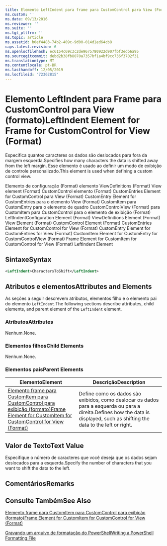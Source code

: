```yaml
---
title: Elemento LeftIndent para frame para CustomControl para View (Format) | Microsoft Docs
ms.custom: ''
ms.date: 09/13/2016
ms.reviewer: ''
ms.suite: ''
ms.tgt_pltfrm: ''
ms.topic: article
ms.assetid: b0ef4483-74b2-409c-9d00-014d1ed64cb8
caps.latest.revision: 6
ms.openlocfilehash: ec6154c69c3c2de9675780922d907fbf3edb6a95
ms.sourcegitcommit: debd2b38fb8070a7357bf1a4bf9cc736f3702f31
ms.translationtype: MT
ms.contentlocale: pt-BR
ms.lasthandoff: 12/05/2019
ms.locfileid: "72362815"
---
```

# <a name="leftindent-element-for-frame-for-customcontrol-for-view-format"></a><span data-ttu-id="e7057-102">Elemento LeftIndent para Frame para CustomControl para View (formato)</span><span class="sxs-lookup"><span data-stu-id="e7057-102">LeftIndent Element for Frame for CustomControl for View (Format)</span></span>

<span data-ttu-id="e7057-103">Especifica quantos caracteres os dados são deslocados para fora da margem esquerda.</span><span class="sxs-lookup"><span data-stu-id="e7057-103">Specifies how many characters the data is shifted away from the left margin.</span></span> <span data-ttu-id="e7057-104">Esse elemento é usado ao definir um modo de exibição de controle personalizado.</span><span class="sxs-lookup"><span data-stu-id="e7057-104">This element is used when defining a custom control view.</span></span>

<span data-ttu-id="e7057-105">Elemento de configuração (Format) elemento ViewDefinitions (Format) View element (Format) CustomControl elemento (Format) CustomEntries Element for CustomControl para View (Format) CustomEntry Element for CustomEntries para o elemento View (Format) CustomItem para CustomEntry para o elemento de quadro CustomControlView (Format) para CustomItem para CustomControl para o elemento de exibição (Format) LeftIndent</span><span class="sxs-lookup"><span data-stu-id="e7057-105">Configuration Element (Format) ViewDefinitions Element (Format) View Element (Format) CustomControl Element (Format) CustomEntries Element for CustomControl for View (Format) CustomEntry Element for CustomEntries for View (Format) CustomItem Element for CustomEntry for CustomControlView (Format) Frame Element for CustomItem for CustomControl for View (Format) LeftIndent Element</span></span>

## <a name="syntax"></a><span data-ttu-id="e7057-106">Sintaxe</span><span class="sxs-lookup"><span data-stu-id="e7057-106">Syntax</span></span>

```xml
<LeftIndent>CharactersToShift</LeftIndent>
```

## <a name="attributes-and-elements"></a><span data-ttu-id="e7057-107">Atributos e elementos</span><span class="sxs-lookup"><span data-stu-id="e7057-107">Attributes and Elements</span></span>

<span data-ttu-id="e7057-108">As seções a seguir descrevem atributos, elementos filho e o elemento pai do elemento `LeftIndent`.</span><span class="sxs-lookup"><span data-stu-id="e7057-108">The following sections describe attributes, child elements, and parent element of the `LeftIndent` element.</span></span>

### <a name="attributes"></a><span data-ttu-id="e7057-109">Atributos</span><span class="sxs-lookup"><span data-stu-id="e7057-109">Attributes</span></span>

<span data-ttu-id="e7057-110">Nenhum.</span><span class="sxs-lookup"><span data-stu-id="e7057-110">None.</span></span>

### <a name="child-elements"></a><span data-ttu-id="e7057-111">Elementos filhos</span><span class="sxs-lookup"><span data-stu-id="e7057-111">Child Elements</span></span>

<span data-ttu-id="e7057-112">Nenhum.</span><span class="sxs-lookup"><span data-stu-id="e7057-112">None.</span></span>

### <a name="parent-elements"></a><span data-ttu-id="e7057-113">Elementos pais</span><span class="sxs-lookup"><span data-stu-id="e7057-113">Parent Elements</span></span>

|<span data-ttu-id="e7057-114">Elemento</span><span class="sxs-lookup"><span data-stu-id="e7057-114">Element</span></span>|<span data-ttu-id="e7057-115">Descrição</span><span class="sxs-lookup"><span data-stu-id="e7057-115">Description</span></span>|
|-------------|-----------------|
|[<span data-ttu-id="e7057-116">Elemento frame para CustomItem para CustomControl para exibição (formato)</span><span class="sxs-lookup"><span data-stu-id="e7057-116">Frame Element for CustomItem for CustomControl for View (Format)</span></span>](./frame-element-for-customitem-for-customcontrol-for-view-format.md)|<span data-ttu-id="e7057-117">Define como os dados são exibidos, como deslocar os dados para a esquerda ou para a direita.</span><span class="sxs-lookup"><span data-stu-id="e7057-117">Defines how the data is displayed, such as shifting the data to the left or right.</span></span>|

## <a name="text-value"></a><span data-ttu-id="e7057-118">Valor de Texto</span><span class="sxs-lookup"><span data-stu-id="e7057-118">Text Value</span></span>

<span data-ttu-id="e7057-119">Especifique o número de caracteres que você deseja que os dados sejam deslocados para a esquerda.</span><span class="sxs-lookup"><span data-stu-id="e7057-119">Specify the number of characters that you want to shift the data to the left.</span></span>

## <a name="remarks"></a><span data-ttu-id="e7057-120">Comentários</span><span class="sxs-lookup"><span data-stu-id="e7057-120">Remarks</span></span>

## <a name="see-also"></a><span data-ttu-id="e7057-121">Consulte Também</span><span class="sxs-lookup"><span data-stu-id="e7057-121">See Also</span></span>

[<span data-ttu-id="e7057-122">Elemento frame para CustomItem para CustomControl para exibição (formato)</span><span class="sxs-lookup"><span data-stu-id="e7057-122">Frame Element for CustomItem for CustomControl for View (Format)</span></span>](./frame-element-for-customitem-for-customcontrol-for-view-format.md)

[<span data-ttu-id="e7057-123">Gravando um arquivo de formatação do PowerShell</span><span class="sxs-lookup"><span data-stu-id="e7057-123">Writing a PowerShell Formatting File</span></span>](./writing-a-powershell-formatting-file.md)
